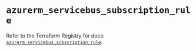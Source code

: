 # `azurerm_servicebus_subscription_rule`

Refer to the Terraform Registry for docs: [`azurerm_servicebus_subscription_rule`](https://registry.terraform.io/providers/hashicorp/azurerm/4.41.0/docs/resources/servicebus_subscription_rule).
